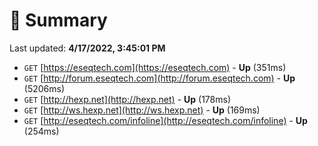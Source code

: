 # 📖 Summary
Last updated: **4/17/2022, 3:45:01 PM**

- `GET` [https://eseqtech.com](https://eseqtech.com) - **Up** (351ms)
- `GET` [http://forum.eseqtech.com](http://forum.eseqtech.com) - **Up** (5206ms)
- `GET` [http://hexp.net](http://hexp.net) - **Up** (178ms)
- `GET` [http://ws.hexp.net](http://ws.hexp.net) - **Up** (169ms)
- `GET` [http://eseqtech.com/infoline](http://eseqtech.com/infoline) - **Up** (254ms)
